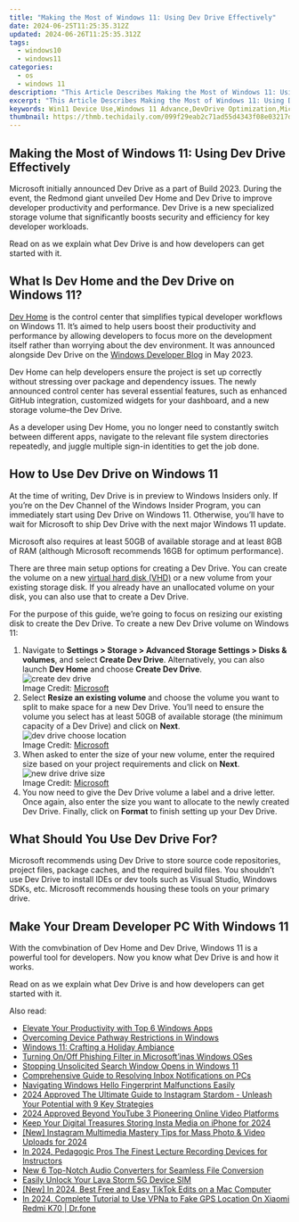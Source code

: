 ```yaml
---
title: "Making the Most of Windows 11: Using Dev Drive Effectively"
date: 2024-06-25T11:25:35.312Z
updated: 2024-06-26T11:25:35.312Z
tags:
  - windows10
  - windows11
categories:
  - os
  - windows 11
description: "This Article Describes Making the Most of Windows 11: Using Dev Drive Effectively"
excerpt: "This Article Describes Making the Most of Windows 11: Using Dev Drive Effectively"
keywords: Win11 Device Use,Windows 11 Advance,DevDrive Optimization,Microsoft OS Efficiency,Windows Performance Boost,NewOS Setup Guide,Enhance Windows 11
thumbnail: https://thmb.techidaily.com/099f29eab2c71ad55d4343f08e03217de8a45609b98e37e8d331924ca8f4791a.jpg
---
```


## Making the Most of Windows 11: Using Dev Drive Effectively

 Microsoft initially announced Dev Drive as a part of Build 2023\. During the event, the Redmond giant unveiled Dev Home and Dev Drive to improve developer productivity and performance. Dev Drive is a new specialized storage volume that significantly boosts security and efficiency for key developer workloads.

 Read on as we explain what Dev Drive is and how developers can get started with it.

## What Is Dev Home and the Dev Drive on Windows 11?

[Dev Home](https://www.makeuseof.com/dev-home-windows-11-introduction/) is the control center that simplifies typical developer workflows on Windows 11\. It’s aimed to help users boost their productivity and performance by allowing developers to focus more on the development itself rather than worrying about the dev environment. It was announced alongside Dev Drive on the [Windows Developer Blog](https://blogs.windows.com/windowsdeveloper/2023/05/23/bringing-the-power-of-ai-to-windows-11-unlocking-a-new-era-of-productivity-for-customers-and-developers-with-windows-copilot-and-dev-home/) in May 2023\.

 Dev Home can help developers ensure the project is set up correctly without stressing over package and dependency issues. The newly announced control center has several essential features, such as enhanced GitHub integration, customized widgets for your dashboard, and a new storage volume–the Dev Drive.

 As a developer using Dev Home, you no longer need to constantly switch between different apps, navigate to the relevant file system directories repeatedly, and juggle multiple sign-in identities to get the job done.

## How to Use Dev Drive on Windows 11

 At the time of writing, Dev Drive is in preview to Windows Insiders only. If you’re on the Dev Channel of the Windows Insider Program, you can immediately start using Dev Drive on Windows 11\. Otherwise, you’ll have to wait for Microsoft to ship Dev Drive with the next major Windows 11 update.

 Microsoft also requires at least 50GB of available storage and at least 8GB of RAM (although Microsoft recommends 16GB for optimum performance).

 There are three main setup options for creating a Dev Drive. You can create the volume on a new [virtual hard disk (VHD)](https://www.makeuseof.com/what-is-a-vhd-virtual-hard-drive-file/) or a new volume from your existing storage disk. If you already have an unallocated volume on your disk, you can also use that to create a Dev Drive.

 For the purpose of this guide, we’re going to focus on resizing our existing disk to create the Dev Drive. To create a new Dev Drive volume on Windows 11:

1. Navigate to **Settings > Storage > Advanced Storage Settings > Disks & volumes**, and select **Create Dev Drive**. Alternatively, you can also launch **Dev Home** and choose **Create Dev Drive**.  
![create dev drive](https://static1.makeuseofimages.com/wordpress/wp-content/uploads/2023/05/dev-drive-create-1.jpg)  
Image Credit: [Microsoft](https://learn.microsoft.com/en-us/windows/dev-drive/)
2. Select **Resize an existing volume** and choose the volume you want to split to make space for a new Dev Drive. You’ll need to ensure the volume you select has at least 50GB of available storage (the minimum capacity of a Dev Drive) and click on **Next**.  
![dev drive choose location](https://static1.makeuseofimages.com/wordpress/wp-content/uploads/2023/05/dev-drive-choose-location-1.jpg)  
Image Credit: [Microsoft](https://learn.microsoft.com/en-us/windows/dev-drive/)
3. When asked to enter the size of your new volume, enter the required size based on your project requirements and click on **Next**.  
![new drive drive size](https://static1.makeuseofimages.com/wordpress/wp-content/uploads/2023/05/dev-drive-new-1.jpg)  
Image Credit: [Microsoft](https://learn.microsoft.com/en-us/windows/dev-drive/)
4. You now need to give the Dev Drive volume a label and a drive letter. Once again, also enter the size you want to allocate to the newly created Dev Drive. Finally, click on **Format** to finish setting up your Dev Drive.

## What Should You Use Dev Drive For?

 Microsoft recommends using Dev Drive to store source code repositories, project files, package caches, and the required build files. You shouldn’t use Dev Drive to install IDEs or dev tools such as Visual Studio, Windows SDKs, etc. Microsoft recommends housing these tools on your primary drive.

## Make Your Dream Developer PC With Windows 11

 With the comvbination of Dev Home and Dev Drive, Windows 11 is a powerful tool for developers. Now you know what Dev Drive is and how it works.

 Read on as we explain what Dev Drive is and how developers can get started with it.

<span class="atpl-alsoreadstyle">Also read:</span>
<div><ul>
<li><a href="https://win11.techidaily.com/elevate-your-productivity-with-top-6-windows-apps/"><u>Elevate Your Productivity with Top 6 Windows Apps</u></a></li>
<li><a href="https://win11.techidaily.com/overcoming-device-pathway-restrictions-in-windows/"><u>Overcoming Device Pathway Restrictions in Windows</u></a></li>
<li><a href="https://win11.techidaily.com/windows-11-crafting-a-holiday-ambiance/"><u>Windows 11: Crafting a Holiday Ambiance</u></a></li>
<li><a href="https://win11.techidaily.com/turning-onoff-phishing-filter-in-microsoftinas-windows-oses/"><u>Turning On/Off Phishing Filter in Microsoft’inas Windows OSes</u></a></li>
<li><a href="https://win11.techidaily.com/stopping-unsolicited-search-window-opens-in-windows-11/"><u>Stopping Unsolicited Search Window Opens in Windows 11</u></a></li>
<li><a href="https://win11.techidaily.com/comprehensive-guide-to-resolving-inbox-notifications-on-pcs/"><u>Comprehensive Guide to Resolving Inbox Notifications on PCs</u></a></li>
<li><a href="https://win11.techidaily.com/navigating-windows-hello-fingerprint-malfunctions-easily/"><u>Navigating Windows Hello Fingerprint Malfunctions Easily</u></a></li>
<li><a href="https://some-guidance.techidaily.com/2024-approved-the-ultimate-guide-to-instagram-stardom-unleash-your-potential-with-9-key-strategies/"><u>2024 Approved  The Ultimate Guide to Instagram Stardom - Unleash Your Potential with 9 Key Strategies</u></a></li>
<li><a href="https://youtube-videos.techidaily.com/2024-approved-beyond-youtube-3-pioneering-online-video-platforms/"><u>2024 Approved  Beyond YouTube  3 Pioneering Online Video Platforms</u></a></li>
<li><a href="https://instagram-videos.techidaily.com/keep-your-digital-treasures-storing-insta-media-on-iphone-for-2024/"><u>Keep Your Digital Treasures  Storing Insta Media on iPhone for 2024</u></a></li>
<li><a href="https://instagram-videos.techidaily.com/new-instagram-multimedia-mastery-tips-for-mass-photo-and-video-uploads-for-2024/"><u>[New] Instagram Multimedia Mastery  Tips for Mass Photo & Video Uploads for 2024</u></a></li>
<li><a href="https://screen-sharing-recording.techidaily.com/in-2024-pedagogic-pros-the-finest-lecture-recording-devices-for-instructors/"><u>In 2024, Pedagogic Pros  The Finest Lecture Recording Devices for Instructors</u></a></li>
<li><a href="https://ai-vdieo-software.techidaily.com/new-6-top-notch-audio-converters-for-seamless-file-conversion/"><u>New 6 Top-Notch Audio Converters for Seamless File Conversion</u></a></li>
<li><a href="https://sim-unlock.techidaily.com/easily-unlock-your-lava-storm-5g-device-sim-by-drfone-android/"><u>Easily Unlock Your Lava Storm 5G Device SIM</u></a></li>
<li><a href="https://tiktok-video-recordings.techidaily.com/new-in-2024-best-free-and-easy-tiktok-edits-on-a-mac-computer/"><u>[New] In 2024, Best Free and Easy TikTok Edits on a Mac Computer</u></a></li>
<li><a href="https://review-topics.techidaily.com/in-2024-complete-tutorial-to-use-vpna-to-fake-gps-location-on-xiaomi-redmi-k70-drfone-by-drfone-virtual-android/"><u>In 2024, Complete Tutorial to Use VPNa to Fake GPS Location On Xiaomi Redmi K70 | Dr.fone</u></a></li>
</ul></div>

<ins class="adsbygoogle"
      style="display:block"
      data-ad-client="ca-pub-7571918770474297"
      data-ad-slot="8358498916"
      data-ad-format="auto"
      data-full-width-responsive="true"></ins>